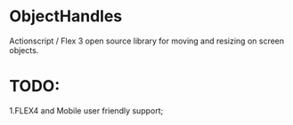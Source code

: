 # ObjectHandles
Actionscript / Flex 3 open source library for moving and resizing on screen objects.

# TODO:

1.FLEX4 and Mobile user friendly support;
